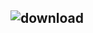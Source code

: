 ###

## ![download](https://github.com/user-attachments/assets/49512f87-c0b3-4ab9-a6c7-18e7b559d73c) 
